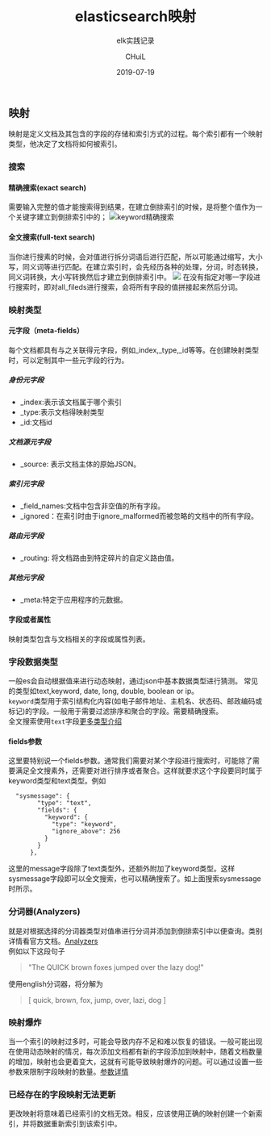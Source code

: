 ﻿---
layout:     post
title:      "elasticsearch映射"
subtitle:   "elk实践记录"
date:       2019-07-19
author:     "CHuiL"
header-img: "img/elk-bg.png"
tags:
    - elk
---


## **映射**
映射是定义文档及其包含的字段的存储和索引方式的过程。每个索引都有一个映射类型，他决定了文档将如何被索引。


### **搜索**
#### **精确搜索(exact search)**
需要输入完整的值才能搜索得到结果，在建立倒排索引的时候，是将整个值作为一个关键字建立到倒排索引中的；
![keyword精确搜索](/chuil/img/elk/19-08-21-1.png)
#### 全文搜索(full-text search)
当你进行搜素的时候，会对值进行拆分词语后进行匹配，所以可能通过缩写，大小写，同义词等进行匹配。在建立索引时，会先经历各种的处理，分词，时态转换，同义词转换，大小写转换然后才建立到倒排索引中。
![](/chuil/img/elk/19-08-21-2.png)
在没有指定对哪一字段进行搜索时，即对all_fileds进行搜索，会将所有字段的值拼接起来然后分词。


### **映射类型**
#### **元字段（meta-fields）**
每个文档都具有与之关联得元字段，例如_index,_type,_id等等。在创建映射类型时，可以定制其中一些元字段的行为。
##### **身份元字段**
- _index:表示该文档属于哪个索引
- _type:表示文档得映射类型
- _id:文档id

##### **文档源元字段**
- _source: 表示文档主体的原始JSON。

##### **索引元字段**
- _field_names:文档中包含非空值的所有字段。
- _ignored：在索引时由于ignore_malformed而被忽略的文档中的所有字段。

##### **路由元字段**
- _routing: 将文档路由到特定碎片的自定义路由值。

##### **其他元字段**
- _meta:特定于应用程序的元数据。

#### **字段或者属性**
映射类型包含与文档相关的字段或属性列表。

### **字段数据类型**
一般es会自动根据值来进行动态映射，通过json中基本数据类型进行猜测。
常见的类型如text,keyword, date, long, double, boolean or ip。  
`keyword`类型用于索引结构化内容(如电子邮件地址、主机名、状态码、邮政编码或标记)的字段。一般用于需要过滤排序和聚合的字段。需要精确搜索。  
全文搜索使用`text`字段[更多类型介绍](https://www.elastic.co/guide/en/elasticsearch/reference/current/mapping.html#_field_datatypes)

#### **fields参数**
这里要特别说一个fields参数。通常我们需要对某个字段进行搜索时，可能除了需要满足全文搜素外，还需要对进行排序或者聚合。这样就要求这个字段要同时属于keyword类型和text类型。例如
```
  "sysmessage": {
        "type": "text",
        "fields": {
          "keyword": {
            "type": "keyword",
            "ignore_above": 256
          }
        }
      },
```
这里的message字段除了text类型外，还额外附加了keyword类型。这样sysmessage字段即可以全文搜索，也可以精确搜索了。如上面搜索sysmessage时所示。

### **分词器(Analyzers)**
就是对根据选择的分词器类型对值串进行分词并添加到倒排索引中以便查询。类别详情看官方文档。[Analyzers](https://www.elastic.co/guide/en/elasticsearch/reference/current/analysis-analyzers.html)  
例如以下这段句子
> "The QUICK brown foxes jumped over the lazy dog!"

使用english分词器，将分解为

> [ quick, brown, fox, jump, over, lazi, dog ]


### **映射爆炸**
当一个索引的映射过多时，可能会导致内存不足和难以恢复的错误。一般可能出现在使用动态映射的情况，每次添加文档都有新的字段添加到映射中，随着文档数量的增加，映射也会更着变大，这就有可能导致映射爆炸的问题。可以通过设置一些参数来限制字段映射的数量。[参数详情](https://www.elastic.co/guide/en/elasticsearch/reference/current/mapping.html#mapping-limit-settings)

### **已经存在的字段映射无法更新**
更改映射将意味着已经索引的文档无效。相反，应该使用正确的映射创建一个新索引，并将数据重新索引到该索引中。






